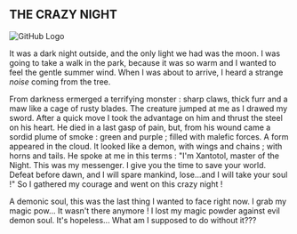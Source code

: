 ## THE CRAZY NIGHT

![GitHub Logo](https://i1.sndcdn.com/artworks-000199808805-wkrln8-t500x500.jpg)

It was a dark night outside, and the only light we had was the moon.
I was going to take a walk in the park, because it was so warm and I wanted to feel the gentle summer wind.
When I was about to arrive, I heard a strange _noise_ coming from the tree.

From darkness ermerged a terrifying monster : sharp claws, thick furr and a maw like a cage of rusty blades. The creature jumped at me as I drawed my sword. After a quick move I took the advantage on him and thrust the steel on his heart. He died in a last gasp of pain, but, from his wound came a sordid plume of smoke : green and purple ; filled with malefic forces. A form appeared in the cloud. It looked like a demon, with wings and chains ; with horns and tails. He spoke at me in this terms : "I'm Xantotol, master of the Night. This was my messenger. I give you the time to save your world. Defeat before dawn, and I will spare mankind, lose...and I will take your soul !" So I gathered my courage and went on this crazy night !

A demonic soul, this was the last thing I wanted to face right now. I grab my magic pow... It wasn't there anymore ! I lost my magic powder against evil demon soul. It's hopeless... What am I supposed to do without it???
